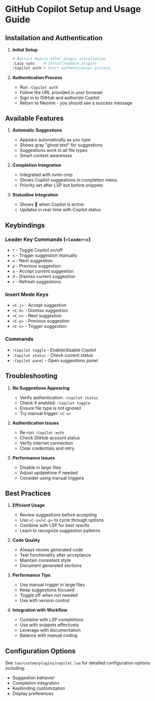 # GitHub Copilot Setup and Usage Guide

## Installation and Authentication

1. **Initial Setup**
   ```bash
   # Restart Neovim after plugin installation
   :Lazy sync    # Install/update plugins
   :Copilot auth # Start authentication process
   ```

2. **Authentication Process**
   - Run `:Copilot auth`
   - Follow the URL provided in your browser
   - Sign in to GitHub and authorize Copilot
   - Return to Neovim - you should see a success message

## Available Features

1. **Automatic Suggestions**
   - Appears automatically as you type
   - Shows gray "ghost text" for suggestions
   - Suggestions work in all file types
   - Smart context awareness

2. **Completion Integration**
   - Integrated with nvim-cmp
   - Shows Copilot suggestions in completion menu
   - Priority set after LSP but before snippets

3. **Statusline Integration**
   - Shows 🤖 when Copilot is active
   - Updates in real-time with Copilot status

## Keybindings

### Leader Key Commands (`<leader>c`)
- `t` - Toggle Copilot on/off
- `s` - Trigger suggestion manually
- `n` - Next suggestion
- `p` - Previous suggestion
- `a` - Accept current suggestion
- `d` - Dismiss current suggestion
- `r` - Refresh suggestions

### Insert Mode Keys
- `<C-j>` - Accept suggestion
- `<C-h>` - Dismiss suggestion
- `<C-n>` - Next suggestion
- `<C-p>` - Previous suggestion
- `<C-s>` - Trigger suggestion

### Commands
- `:Copilot toggle` - Enable/disable Copilot
- `:Copilot status` - Check current status
- `:Copilot panel` - Open suggestions panel

## Troubleshooting

1. **No Suggestions Appearing**
   - Verify authentication: `:Copilot status`
   - Check if enabled: `:Copilot toggle`
   - Ensure file type is not ignored
   - Try manual trigger: `<C-s>`

2. **Authentication Issues**
   - Re-run `:Copilot auth`
   - Check GitHub account status
   - Verify internet connection
   - Clear credentials and retry

3. **Performance Issues**
   - Disable in large files
   - Adjust updatetime if needed
   - Consider using manual triggers

## Best Practices

1. **Efficient Usage**
   - Review suggestions before accepting
   - Use `<C-n>`/`<C-p>` to cycle through options
   - Combine with LSP for best results
   - Learn to recognize suggestion patterns

2. **Code Quality**
   - Always review generated code
   - Test functionality after acceptance
   - Maintain consistent style
   - Document generated sections

3. **Performance Tips**
   - Use manual trigger in large files
   - Keep suggestions focused
   - Toggle off when not needed
   - Use with version control

4. **Integration with Workflow**
   - Combine with LSP completions
   - Use with snippets effectively
   - Leverage with documentation
   - Balance with manual coding

## Configuration Options

See `lua/custom/plugins/copilot.lua` for detailed configuration options including:
- Suggestion behavior
- Completion integration
- Keybinding customization
- Display preferences